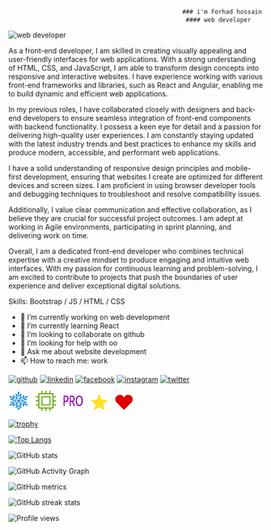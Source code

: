                                                     ### i'm Forhad hossain
                                                     #### web developer
![web developer](https://wallpapercave.com/wp/wp9641787.jpg)


As a front-end developer, I am skilled in creating visually appealing and user-friendly interfaces for web applications. With a strong understanding of HTML, CSS, and JavaScript, I am able to transform design concepts into responsive and interactive websites. I have experience working with various front-end frameworks and libraries, such as React and Angular, enabling me to build dynamic and efficient web applications.

In my previous roles, I have collaborated closely with designers and back-end developers to ensure seamless integration of front-end components with backend functionality. I possess a keen eye for detail and a passion for delivering high-quality user experiences. I am constantly staying updated with the latest industry trends and best practices to enhance my skills and produce modern, accessible, and performant web applications.

I have a solid understanding of responsive design principles and mobile-first development, ensuring that websites I create are optimized for different devices and screen sizes. I am proficient in using browser developer tools and debugging techniques to troubleshoot and resolve compatibility issues.

Additionally, I value clear communication and effective collaboration, as I believe they are crucial for successful project outcomes. I am adept at working in Agile environments, participating in sprint planning, and delivering work on time.

Overall, I am a dedicated front-end developer who combines technical expertise with a creative mindset to produce engaging and intuitive web interfaces. With my passion for continuous learning and problem-solving, I am excited to contribute to projects that push the boundaries of user experience and deliver exceptional digital solutions.

Skills: Bootstrap / JS / HTML / CSS

- 🔭 I’m currently working on web development  
- 🌱 I’m currently learning React 
- 👯 I’m looking to collaborate on github 
- 🤔 I’m looking for help with oo 
- 💬 Ask me about website development  
- 📫 How to reach me: work  


[<img src='https://cdn.jsdelivr.net/npm/simple-icons@3.0.1/icons/github.svg' alt='github' height='40'>](https://github.com/ForhadHossain0)  [<img src='https://cdn.jsdelivr.net/npm/simple-icons@3.0.1/icons/linkedin.svg' alt='linkedin' height='40'>](https://www.linkedin.com/in/ForhadHossain/)  [<img src='https://cdn.jsdelivr.net/npm/simple-icons@3.0.1/icons/facebook.svg' alt='facebook' height='40'>](https://www.facebook.com/ForhadHossain)  [<img src='https://cdn.jsdelivr.net/npm/simple-icons@3.0.1/icons/instagram.svg' alt='instagram' height='40'>](https://www.instagram.com/ForhadHossain/)  [<img src='https://cdn.jsdelivr.net/npm/simple-icons@3.0.1/icons/twitter.svg' alt='twitter' height='40'>](https://twitter.com/ForhadHossain)  

<a href='https://archiveprogram.github.com/'><img src='https://raw.githubusercontent.com/acervenky/animated-github-badges/master/assets/acbadge.gif' width='40' height='40'></a> <a href='https://docs.github.com/en/developers'><img src='https://raw.githubusercontent.com/acervenky/animated-github-badges/master/assets/devbadge.gif' width='40' height='40'></a> <a href='https://github.com/pricing'><img src='https://raw.githubusercontent.com/acervenky/animated-github-badges/master/assets/pro.gif' width='40' height='40'></a> <a href='https://stars.github.com/'><img src='https://raw.githubusercontent.com/acervenky/animated-github-badges/master/assets/starbadge.gif' width='35' height='35'></a> <a href='https://docs.github.com/en/github/supporting-the-open-source-community-with-github-sponsors'><img src='https://raw.githubusercontent.com/acervenky/animated-github-badges/master/assets/sponsorbadge.gif' width='35' height='35'></a> 

[![trophy](https://github-profile-trophy.vercel.app/?username=ForhadHossain0)](https://github.com/ryo-ma/github-profile-trophy)

[![Top Langs](https://github-readme-stats.vercel.app/api/top-langs/?username=ForhadHossain0)](https://github.com/anuraghazra/github-readme-stats)

![GitHub stats](https://github-readme-stats.vercel.app/api?username=ForhadHossain0&show_icons=true&count_private=true)  

![GitHub Activity Graph](https://activity-graph.herokuapp.com/graph?username=ForhadHossain0)  

![GitHub metrics](https://metrics.lecoq.io/ForhadHossain0)  

![GitHub streak stats](https://streak-stats.demolab.com/?user=ForhadHossain0)  

![Profile views](https://gpvc.arturio.dev/ForhadHossain0)  
